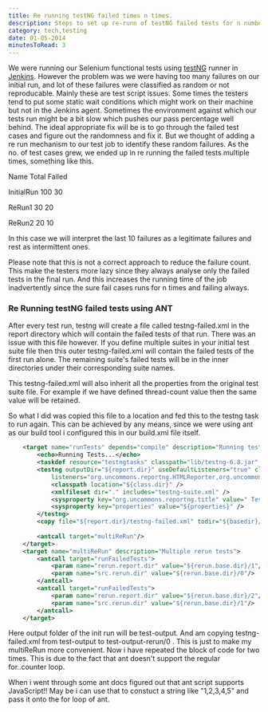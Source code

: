 ```yaml
---
title: Re running testNG failed times n times.
description: Steps to set up re-runn of testNG failed tests for n number of times, using ant task.
category: tech,testing
date: 01-05-2014
minutesToRead: 3
---
```

We were running our Selenium functional tests using [testNG](http://testng.org/doc/index.html) runner in [Jenkins](http://jenkins-ci.org/). However the problem was we were having too many failures on our initial run, and lot of these failures were classified as random or not reproducable. Mainly these are test script issues. Some times the testers tend to put some static wait conditions which might work on their machine but not in the Jenkins agent. Sometimes the environment against which our tests run might be a bit slow which pushes our pass percentage well behind. The ideal appropriate fix will be is to go through the failed test cases and figure out the randomness and fix it. But we thought of adding a re run mechanism to our test job to identify these random failures. As the no. of test cases grew, we ended up in re running the failed tests multiple times, something like this.

Name Total Failed

InitialRun  100 30

ReRun1 30 20

ReRun2 20 10

In this case we will interpret the last 10 failures as a legitimate failures and rest as intermittent ones.

Please note that this is not a correct approach to reduce the failure count. This make the testers more lazy since they always analyse only the failed tests in the final run. And this increases the running time of the job inadvertently since the sure fail cases runs for n times and failing always.

### Re Running testNG failed tests using ANT

After every test run, testng will create a file called testng-failed.xml in the report directory which will contain the failed tests of that run. There was an issue with this file however. If you define multiple suites in your initial test suite file then this outer testng-failed.xml will contain the failed tests of the first run alone. The remaining suite's failed tests will be in the inner directories under their corresponding suite names.

This testng-failed.xml will also inherit all the properties from the original test suite file. For example if we have defined thread-count value then the same value will be retained.

So what I did was copied this file to a location and fed this to the testng task to run again. This can be achieved by any means, since we were using ant as our build tool i configured this in our build.xml file itself.
```xml
	<target name="runTests" depends="compile" description="Running tests">
		<echo>Running Tests...</echo>
		<taskdef resource="testngtasks" classpath="lib/testng-6.8.jar" />
		<testng outputDir="${report.dir}" useDefaultListeners="true" classpathref="build.classpath" 
			listeners="org.uncommons.reportng.HTMLReporter,org.uncommons.reportng.JUnitXMLReporter">
			<classpath location="${class.dir}" />
			<xmlfileset dir="." includes="testng-suite.xml" />
			<sysproperty key="org.uncommons.reportng.title" value=" Test report" />
			<sysproperty key="properties" value="${properties}" />
		</testng>
		<copy file="${report.dir}/testng-failed.xml" todir="${basedir}/test-output-rerun/0"/>
		
		<antcall target="multiReRun"/>
	</target>
	<target name="multiReRun" description="Multiple rerun tests">
		<antcall target="runFailedTests">
			<param name="rerun.report.dir" value="${rerun.base.dir}/1"/>
			<param name="src.rerun.dir" value="${rerun.base.dir}/0"/>
		</antcall>
		<antcall target="runFailedTests">
			<param name="rerun.report.dir" value="${rerun.base.dir}/2"/>
			<param name="src.rerun.dir" value="${rerun.base.dir}/1"/>
		</antcall>
	</target>
```

Here output folder of the init run will be test-output. And am copying testng-failed.xml from test-output to test-output-rerun/0 . This is just to make my multiReRun more convenient. Now i have repeated the block of code for two times. This is due to the fact that ant doesn't support the regular for..counter loop.

When i went through some ant docs figured out that ant script supports JavaScript!! May be i can use that to constuct a string like "1,2,3,4,5" and pass it onto the for loop of ant.
